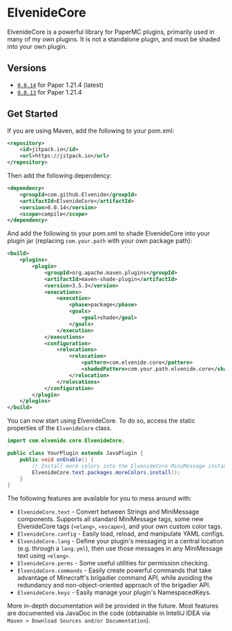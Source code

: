 # ElvenideCore
ElvenideCore is a powerful library for PaperMC plugins, primarily used in many of my own plugins.
It is not a standalone plugin, and must be shaded into your own plugin.

## Versions
- [`0.0.14`](https://github.com/Elvenide/ElvenideCore/releases/tag/0.0.14) for Paper 1.21.4 (latest)
- [`0.0.13`](https://github.com/Elvenide/ElvenideCore/releases/tag/0.0.13) for Paper 1.21.4

## Get Started

If you are using Maven, add the following to your pom.xml:
```xml
<repository>
    <id>jitpack.io</id>
    <url>https://jitpack.io</url>
</repository>
```

Then add the following dependency:
```xml
<dependency>
    <groupId>com.github.Elvenide</groupId>
    <artifactId>ElvenideCore</artifactId>
    <version>0.0.14</version>
    <scope>compile</scope>
</dependency>
```

And add the following to your pom.xml to shade ElvenideCore into your plugin jar (replacing `com.your.path` with your own package path):
```xml
<build>
    <plugins>
        <plugin>
            <groupId>org.apache.maven.plugins</groupId>
            <artifactId>maven-shade-plugin</artifactId>
            <version>3.5.3</version>
            <executions>
                <execution>
                    <phase>package</phase>
                    <goals>
                        <goal>shade</goal>
                    </goals>
                </execution>
            </executions>
            <configuration>
                <relocations>
                    <relocation>
                        <pattern>com.elvenide.core</pattern>
                        <shadedPattern>com.your.path.elvenide.core</shadedPattern>
                    </relocation>
                </relocations>
            </configuration>
        </plugin>
    </plugins>
</build>
```

You can now start using ElvenideCore. To do so, access the static properties of the `ElvenideCore` class.

```java
import com.elvenide.core.ElvenideCore;

public class YourPlugin extends JavaPlugin {
    public void onEnable() {
        // Install more colors into the ElvenideCore MiniMessage instance
        ElvenideCore.text.packages.moreColors.install();
    }
}
```

The following features are available for you to mess around with:
- `ElvenideCore.text` - Convert between Strings and MiniMessage components. Supports all standard MiniMessage tags, some new ElvenideCore tags (`<elang>`, `<escape>`), and your own custom color tags.
- `ElvenideCore.config` - Easily load, reload, and manipulate YAML configs.
- `ElvenideCore.lang` - Define your plugin's messaging in a central location (e.g. through a `lang.yml`), then use those messages in any MiniMessage text using `<elang>`.
- `ElvenideCore.perms` - Some useful utilities for permission checking.
- `ElvenideCore.commands` - Easily create powerful commands that take advantage of Minecraft's brigadier command API, while avoiding the redundancy and non-object-oriented approach of the brigadier API.
- `ElvenideCore.keys` - Easily manage your plugin's NamespacedKeys.

More in-depth documentation will be provided in the future. Most features are documented via JavaDoc in the code (obtainable in IntelliJ IDEA via `Maven > Download Sources and/or Documentation`).

